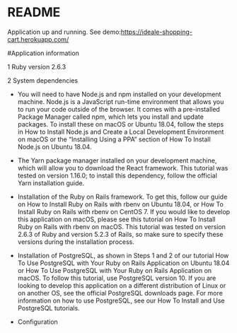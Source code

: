 # README

Application up and running. See demo:https://ideale-shopping-cart.herokuapp.com/

#Application information

1 Ruby version 2.6.3

2 System dependencies

- You will need to have Node.js and npm installed on your development machine. Node.js is a JavaScript run-time environment that allows you to run your code outside of the browser. It comes with a pre-installed Package Manager called npm, which lets you install and update packages. To install these on macOS or Ubuntu 18.04, follow the steps in How to Install Node.js and Create a Local Development Environment on macOS or the “Installing Using a PPA” section of How To Install Node.js on Ubuntu 18.04.

- The Yarn package manager installed on your development machine, which will allow you to download the React framework. This tutorial was tested on version 1.16.0; to install this dependency, follow the official Yarn installation guide.

- Installation of the Ruby on Rails framework. To get this, follow our guide on How to Install Ruby on Rails with rbenv on Ubuntu 18.04, or How To Install Ruby on Rails with rbenv on CentOS 7. If you would like to develop this application on macOS, please see this tutorial on How To Install Ruby on Rails with rbenv on macOS. This tutorial was tested on version 2.6.3 of Ruby and version 5.2.3 of Rails, so make sure to specify these versions during the installation process.

- Installation of PostgreSQL, as shown in Steps 1 and 2 of our tutorial How To Use PostgreSQL with Your Ruby on Rails Application on Ubuntu 18.04 or How To Use PostgreSQL with Your Ruby on Rails Application on macOS. To follow this tutorial, use PostgreSQL version 10. If you are looking to develop this application on a different distribution of Linux or on another OS, see the official PostgreSQL downloads page. For more information on how to use PostgreSQL, see our How To Install and Use PostgreSQL tutorials.

- Configuration
